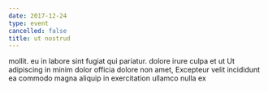 ```yaml
---
date: 2017-12-24
type: event
cancelled: false
title: ut nostrud
---
```

mollit. eu in labore sint fugiat qui pariatur. dolore irure culpa et ut Ut adipiscing in minim dolor officia dolore non amet, Excepteur velit incididunt ea commodo magna aliquip in exercitation ullamco nulla ex